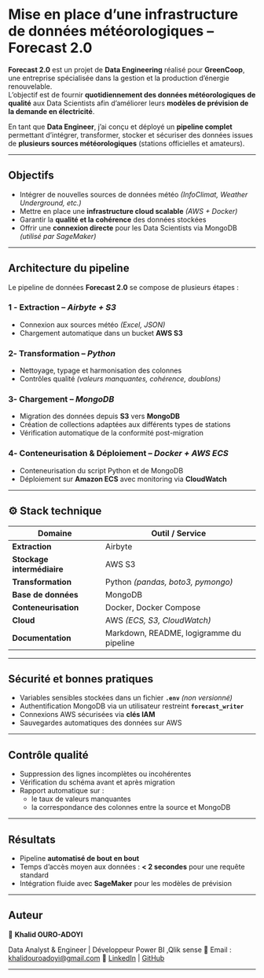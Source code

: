 #  Mise en place d’une infrastructure de données météorologiques – Forecast 2.0

**Forecast 2.0** est un projet de **Data Engineering** réalisé pour **GreenCoop**, une entreprise spécialisée dans la gestion et la production d’énergie renouvelable.  
L’objectif est de fournir **quotidiennement des données météorologiques de qualité** aux Data Scientists afin d’améliorer leurs **modèles de prévision de la demande en électricité**.

En tant que **Data Engineer**, j’ai conçu et déployé un **pipeline complet** permettant d’intégrer, transformer, stocker et sécuriser des données issues de **plusieurs sources météorologiques** (stations officielles et amateurs).

---

##  Objectifs

- Intégrer de nouvelles sources de données météo *(InfoClimat, Weather Underground, etc.)*  
- Mettre en place une **infrastructure cloud scalable** *(AWS + Docker)*  
- Garantir la **qualité et la cohérence** des données stockées  
- Offrir une **connexion directe** pour les Data Scientists via MongoDB *(utilisé par SageMaker)*  

---

## Architecture du pipeline

Le pipeline de données **Forecast 2.0** se compose de plusieurs étapes :

### 1️ - Extraction – *Airbyte + S3*
- Connexion aux sources météo *(Excel, JSON)*  
- Chargement automatique dans un bucket **AWS S3**

### 2️- Transformation – *Python*
- Nettoyage, typage et harmonisation des colonnes  
- Contrôles qualité *(valeurs manquantes, cohérence, doublons)*

### 3️- Chargement – *MongoDB*
- Migration des données depuis **S3** vers **MongoDB**  
- Création de collections adaptées aux différents types de stations  
- Vérification automatique de la conformité post-migration

### 4️- Conteneurisation & Déploiement – *Docker + AWS ECS*
- Conteneurisation du script Python et de MongoDB  
- Déploiement sur **Amazon ECS** avec monitoring via **CloudWatch**

---

## ⚙️ Stack technique

| Domaine | Outil / Service |
|----------|-----------------|
| **Extraction** | Airbyte |
| **Stockage intermédiaire** | AWS S3 |
| **Transformation** | Python *(pandas, boto3, pymongo)* |
| **Base de données** | MongoDB |
| **Conteneurisation** | Docker, Docker Compose |
| **Cloud** | AWS *(ECS, S3, CloudWatch)* |
| **Documentation** | Markdown, README, logigramme du pipeline |

---

##  Sécurité et bonnes pratiques

- Variables sensibles stockées dans un fichier **`.env`** *(non versionné)*  
- Authentification MongoDB via un utilisateur restreint **`forecast_writer`**  
- Connexions AWS sécurisées via **clés IAM**  
- Sauvegardes automatiques des données sur AWS  

---

##  Contrôle qualité

- Suppression des lignes incomplètes ou incohérentes  
- Vérification du schéma avant et après migration  
- Rapport automatique sur :
  - le taux de valeurs manquantes  
  - la correspondance des colonnes entre la source et MongoDB  

---

##  Résultats

- Pipeline **automatisé de bout en bout**  
- Temps d’accès moyen aux données : **< 2 secondes** pour une requête standard  
- Intégration fluide avec **SageMaker** pour les modèles de prévision  

---

##  Auteur

👤 **Khalid OURO-ADOYI**  

Data Analyst & Engineer | Développeur Power BI ,Qlik sense 
📧 Email : khalidouroadoyi@gmail.com
🔗 [LinkedIn](https://www.linkedin.com/in/khalid-ouro-adoyi/) | [GitHub](https://github.com/LIDONI)

---



